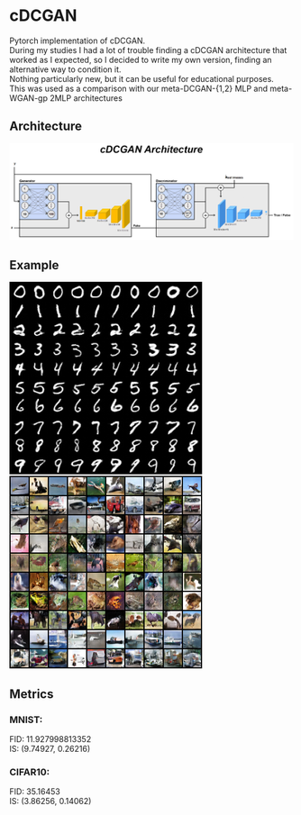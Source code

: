 # cDCGAN
Pytorch implementation of cDCGAN.<br>
During my studies I had a lot of trouble finding a cDCGAN architecture that worked as I expected, so I decided to write my own version, finding an alternative way to condition it.<br />
Nothing particularly new, but it can be useful for educational purposes.<br />
This was used as a comparison with our meta-DCGAN-{1,2} MLP and meta-WGAN-gp 2MLP architectures<br />
## Architecture
![](cDCGAN.png)
## Example
![](example2.png) ![](example.png)
## Metrics
### MNIST:
FID: 11.927998813352<br>
IS: (9.74927, 0.26216)

### CIFAR10:
FID: 35.16453<br>
IS: (3.86256, 0.14062)
